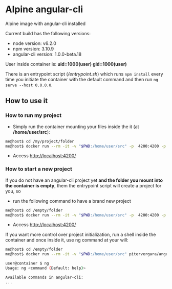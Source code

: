 # Alpine angular-cli 
Alpine image with angular-cli installed

Current build has the following versions:
- node version: v6.2.0
- npm version: 3.10.9
- angular-cli version: 1.0.0-beta.18

User inside container is:
**uid=1000(user) gid=1000(user)**

There is an entrypoint script (_/entrypoint.sh_) which runs `npm install` every time you initiate the container with the default command and then run `ng serve --host 0.0.0.0`.

## How to use it

### How to run my project
* Simply run the container mounting your files inside the it (at **/home/user/src**):
```bash
me@host$ cd /my/project/folder
me@host$ docker run --rm -it -v "$PWD:/home/user/src" -p  4200:4200 -p 49153:49153 pitervergara/angular2_ng-cli
```
* Access [http://localhost:4200/](http://localhost:4200/)

### How to start a new project
If you do not have an angular-cli project yet __and the folder you mount into the container is empty__, them the entrypoint script will create a project for you, so 

* run the following command to have a brand new project

```bash
me@host$ cd /empty/folder
me@host$ docker run --rm -it -v "$PWD:/home/user/src" -p  4200:4200 -p 49153:49153 pitervergara/angular2_ng-cli
```
* Access [http://localhost:4200/](http://localhost:4200/)

If you want more control over project initialization, run a shell inside the container and  once inside it, use ng command at your will:

```bash
me@host$ cd /empty/folder
me@host$ docker run --rm -it -v "$PWD:/home/user/src" pitervergara/angular2_ng-cli /bin/sh

user@container $ ng
Usage: ng <command (Default: help)>

Available commands in angular-cli:
...
```



